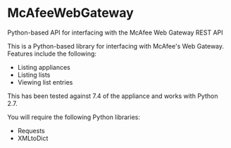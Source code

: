# McAfeeWebGateway
Python-based API for interfacing with the McAfee Web Gateway REST API

This is a Python-based library for interfacing with McAfee's Web Gateway. Features include the following:

* Listing appliances
* Listing lists
* Viewing list entries

This has been tested against 7.4 of the appliance and works with Python 2.7.

You will require the following Python libraries:

 * Requests
 * XMLtoDict

